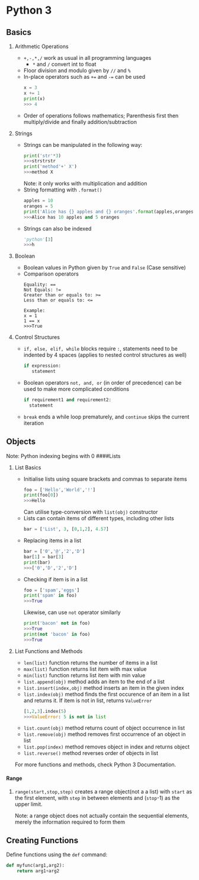 # Python 3
## Basics
1. Arithmetic Operations
    * `+,-,*,/` work as usual in all  programming languages
        - `*` and `/` convert int to float
    * Floor division and modulo given by ` // ` and ` % `
    * In-place operators such as `+=` and `-=` can be used
        ```python
        x = 3
        x += 1
        print(x)
        >>> 4
        ```
    * Order of operations follows mathematics; Parenthesis first then multiply/divide
     and finally addition/subtraction
    
2. Strings
    * Strings can be manipulated in the following way: 
        ```python
        print('str'*3)
        >>>strstrstr
        print('method'+' X')
        >>>method X
        ```
        Note: it only works with multiplication and addition
    * String formatting with `.format()`
        ```python
        apples = 10
        oranges = 5
        print('Alice has {} apples and {} oranges'.format(apples,oranges)
        >>>Alice has 10 apples and 5 oranges
        ```
    * Strings can also be indexed
        ```python
        'python'[3]
        >>>h
        ```
3. Boolean
    * Boolean values in Python given by `True` and `False` (Case sensitive)
    * Comparison operators
        ```
        Equality: ==
        Not Equals: !=
        Greater than or equals to: >=
        Less than or equals to: <=
        
        Example:
        x = 1
        1 == x
        >>>True
        ```
    
4. Control Structures
    * `if, else, elif, while` blocks require `:`, statements need to be indented by 4 
    spaces (applies to nested control structures as well)
        ```python
        if expression:
           statement
        ```
    * Boolean operators `not, and, or` (in order of precedence) can be used to make more complicated conditions
        ```python
        if requirement1 and requirement2:
          statement
        ```
    * `break` ends a while loop prematurely, and `continue` skips the current iteration

## Objects
Note: Python indexing begins with 0
####Lists
1) List Basics
    * Initialise lists using square brackets and commas to separate items
        ```python
        foo = ['Hello','World','!']
        print(foo[0])
        >>>Hello
        ```    
        Can utilise type-conversion with `list(obj)` constructor
    * Lists can contain items of different types, including other lists
        ```python
        bar = ['List', 3, [0,1,2], 4.57]
        ```
    * Replacing items in a list
        ```python
        bar = ['0','@','2','D']
        bar[1] = bar[3]
        print(bar)
        >>>['0','D','2','D']
        ```
    * Checking if item is in a list
        ```python
        foo = ['spam','eggs']
        print('spam' in foo)
        >>>True
        ```
        Likewise, can use `not` operator similarly
        ```python
        print('bacon' not in foo)
        >>>True
        print(not 'bacon' in foo)
        >>>True
        ```
2) List Functions and Methods
    * `len(list)` function returns the number of items in a list
    * `max(list)` function returns list item with max value
    * `min(list)` function returns list item with min value
    * `list.append(obj)` method adds an item to the end of a list 
    * `list.insert(index,obj)` method inserts an item in the given index
    * `list.index(obj)` method finds the first occurence of an item in a list and returns it.
        If item is not in list, returns `ValueError`
        ```python
        [1,2,3].index(5)
        >>>ValueError: 5 is not in list
        ```
    * `list.count(obj)` method returns count of object occurrence in list
    * `list.remove(obj)` method removes first occurrence of an object in list
    * `list.pop(index)` method removes object in index and returns object
    * `list.reverse()` method reverses order of objects in list
    
    For more functions and methods, check Python 3 Documentation.
    
#### Range
1) `range(start,stop,step)` creates a range object(not a a list) with `start` as the first element,
    with `step` in between elements and (`stop`-1) as the upper limit.
    
    Note: a range object does not actually contain the sequential elements, merely the information required to form them
    
## Creating Functions
Define functions using the `def` command:
```python
def myfunc(arg1,arg2):
    return arg1+arg2
```

